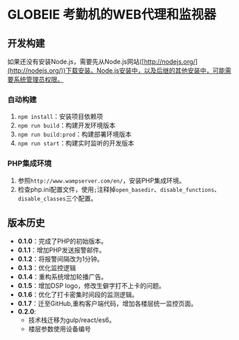 # GLOBEIE 考勤机的WEB代理和监视器 #

## 开发构建 ##

如果还没有安装Node.js，需要先从Node.js网站([http://nodejs.org/](http://nodejs.org/))下载安装。Node.js安装中，以及后继的其他安装中，可能需要系统管理员权限。

### 自动构建 ###

1. `npm install`：安装项目依赖项
2. `npm run build`：构建开发环境版本
3. `npm run build:prod`：构建部署环境版本
4. `npm run start`：构建实时监听的开发版本

### PHP集成环境 ###

1. 参照`http://www.wampserver.com/en/`，安装PHP集成环境。
2. 检查php.ini配置文件，使用`;`注释掉`open_basedir`、`disable_functions`、`disable_classes`三个配置。

## 版本历史 ##

- **0.1.0**：完成了PHP的初始版本。
- **0.1.1**：增加PHP发送报警邮件。
- **0.1.2**：将报警间隔改为1分钟。
- **0.1.3**：优化监控逻辑
- **0.1.4**：重构系统增加轮播广告。
- **0.1.5**：增加DSP logo，修改生僻字打不上卡的问题。
- **0.1.6**：优化了打卡密集时间段的监测逻辑。
- **0.1.7**：迁至GitHub,重构客户端代码，增加各楼层统一监控页面。
- **0.2.0**:
    * 技术栈迁移为gulp/react/es6。
    * 楼层参数使用设备编号
